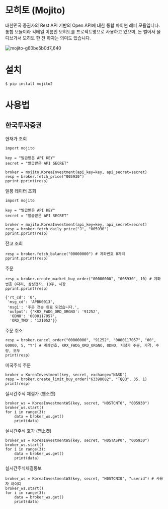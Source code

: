 # 모히토 (Mojito)

대한민국 증권사의 Rest API 기반의 Open API에 대한 통합 파이썬 레퍼 모듈입니다. 
통합 모듈이라 칵테일 이름인 모히토를 프로젝트명으로 사용하고 있으며, 돈 벌어서 몰디브가서 모히토 한 잔 하자는 의미도 있습니다. 

![mojito-g60be5b0d7_640](https://user-images.githubusercontent.com/23475470/161363305-93b48dfa-76d0-4ecd-b703-4d7529323dc9.jpg)

# 설치 

```
$ pip install mojito2
```

# 사용법
## 한국투자증권

현재가 조회

```
import mojito

key = "발급받은 API KEY"
secret = "발급받은 API SECRET"

broker = mojito.KoreaInvestment(api_key=key, api_secret=secret)
resp = broker.fetch_price("005930")
pprint.pprint(resp)

```

일봉 데이터 조회 

```
import mojito

key = "발급받은 API KEY"
secret = "발급받은 API SECRET"

broker = mojito.KoreaInvestment(api_key=key, api_secret=secret)
resp = broker.fetch_daily_price("J", "005930")
pprint.pprint(resp)
```

잔고 조회 

```
resp = broker.fetch_balance("00000000") # 계좌번호 8자리
pprint.pprint(resp)
```

주문 

```
resp = broker.create_market_buy_order("00000000", "005930", 10) # 계좌번호 8자리, 삼성전자, 10주, 시장
pprint.pprint(resp)
```

```
{'rt_cd': '0',
 'msg_cd': 'APBK0013',
 'msg1': '주문 전송 완료 되었습니다.',
 'output': {'KRX_FWDG_ORD_ORGNO': '91252',
  'ODNO': '0000117057',
  'ORD_TMD': '121052'}}
```

주문 취소

```
resp = broker.cancel_order("00000000", "91252", "0000117057", "00", 60000, 5, "Y") # 계좌번호, KRX_FWDG_ORD_ORGNO, ODNO, 지정가 주문, 가격, 수량, 모두 
print(resp)
```

미국주식 주문

```
broker = KoreaInvestment(key, secret, exchange="NASD")
resp = broker.create_limit_buy_order("63398082", "TQQQ", 35, 1)
print(resp)
```

 
실시간주식 체결가 (웹소켓)

```
broker_ws = KoreaInvestmentWS(key, secret, "H0STCNT0", "005930")
broker_ws.start()
for i in range(3):
    data = broker_ws.get()
    print(data)
```

실시간주식 호가 (웹소켓)

```
broker_ws = KoreaInvestmentWS(key, secret, "H0STASP0", "005930")
broker_ws.start()
for i in range(3):
    data = broker_ws.get()
    print(data)
```

실시간주식체결통보 

```
broker_ws = KoreaInvestmentWS(key, secret, "H0STCNI0", "userid") # 사용자 아이디
broker_ws.start()
for i in range(3):
    data = broker_ws.get()
    print(data)
```        
